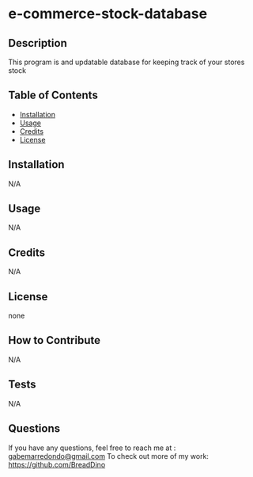 # e-commerce-stock-database

## Description
This program is and updatable database for keeping track of your stores stock
## Table of Contents 
- [Installation](#installation)
- [Usage](#usage)
- [Credits](#credits)
- [License](#license)
## Installation
N/A
## Usage
N/A
## Credits
N/A
## License
none


## How to Contribute
N/A
## Tests
N/A
## Questions
If you have any questions, feel free to reach me at : 
gabemarredondo@gmail.com
To check out more of my work: 
https://github.com/BreadDino
